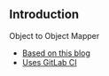 ## Introduction

Object to Object Mapper

- [Based on this blog](https://www.twilio.com/blog/building-blazing-fast-object-mapper-c-sharp-net-core)
- [Uses GitLab CI](https://docs.gitlab.com/ee/ci/)